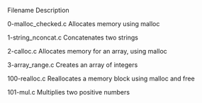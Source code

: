 Filename	        Description

0-malloc_checked.c	Allocates memory using malloc

1-string_nconcat.c	Concatenates two strings

2-calloc.c	        Allocates memory for an array, using malloc

3-array_range.c	        Creates an array of integers

100-realloc.c	        Reallocates a memory block using malloc and free

101-mul.c	        Multiplies two positive numbers
